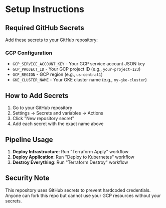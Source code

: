 # Setup Instructions

## Required GitHub Secrets

Add these secrets to your GitHub repository:

### GCP Configuration
- `GCP_SERVICE_ACCOUNT_KEY` - Your GCP service account JSON key
- `GCP_PROJECT_ID` - Your GCP project ID (e.g., `your-project-123`)
- `GCP_REGION` - GCP region (e.g., `us-central1`)
- `GKE_CLUSTER_NAME` - Your GKE cluster name (e.g., `my-gke-cluster`)

## How to Add Secrets

1. Go to your GitHub repository
2. Settings → Secrets and variables → Actions
3. Click "New repository secret"
4. Add each secret with the exact name above

## Pipeline Usage

1. **Deploy Infrastructure**: Run "Terraform Apply" workflow
2. **Deploy Application**: Run "Deploy to Kubernetes" workflow
3. **Destroy Everything**: Run "Terraform Destroy" workflow

## Security Note

This repository uses GitHub secrets to prevent hardcoded credentials. Anyone can fork this repo but cannot use your GCP resources without your secrets.